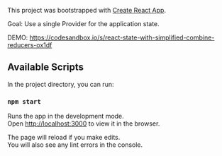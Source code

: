 This project was bootstrapped with [Create React App](https://github.com/facebook/create-react-app).

Goal: Use a single Provider for the application state.

DEMO: https://codesandbox.io/s/react-state-with-simplified-combine-reducers-ox1df

## Available Scripts

In the project directory, you can run:

### `npm start`

Runs the app in the development mode.<br>
Open [http://localhost:3000](http://localhost:3000) to view it in the browser.

The page will reload if you make edits.<br>
You will also see any lint errors in the console.

